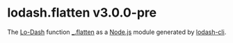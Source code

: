 # lodash.flatten v3.0.0-pre

The [Lo-Dash](https://lodash.com/) function [_.flatten](http://lodash.com/docs#flatten) as a [Node.js](http://nodejs.org/) module generated by [lodash-cli](https://www.npmjs.com/package/lodash-cli).
